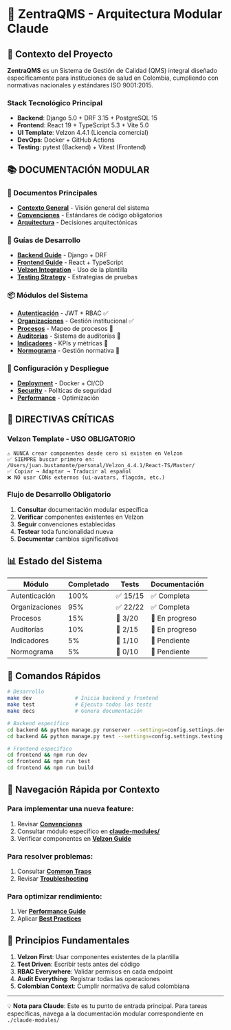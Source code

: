 # 🎯 ZentraQMS - Arquitectura Modular Claude

## 🏥 Contexto del Proyecto

**ZentraQMS** es un Sistema de Gestión de Calidad (QMS) integral diseñado específicamente para instituciones de salud en Colombia, cumpliendo con normativas nacionales y estándares ISO 9001:2015.

### Stack Tecnológico Principal
- **Backend**: Django 5.0 + DRF 3.15 + PostgreSQL 15
- **Frontend**: React 19 + TypeScript 5.3 + Vite 5.0
- **UI Template**: Velzon 4.4.1 (Licencia comercial)
- **DevOps**: Docker + GitHub Actions
- **Testing**: pytest (Backend) + Vitest (Frontend)

## 📚 DOCUMENTACIÓN MODULAR

### 🎯 Documentos Principales
- **[Contexto General](./claude.md)** - Visión general del sistema
- **[Convenciones](./claude-modules/conventions.claude.md)** - Estándares de código obligatorios
- **[Arquitectura](./claude-modules/architecture/README.claude.md)** - Decisiones arquitectónicas

### 🚀 Guías de Desarrollo
- **[Backend Guide](./claude-modules/backend/README.claude.md)** - Django + DRF
- **[Frontend Guide](./claude-modules/frontend/README.claude.md)** - React + TypeScript
- **[Velzon Integration](./claude-modules/frontend/velzon-guide.claude.md)** - Uso de la plantilla
- **[Testing Strategy](./claude-modules/testing/README.claude.md)** - Estrategias de pruebas

### 📦 Módulos del Sistema
- **[Autenticación](./claude-modules/auth/README.claude.md)** - JWT + RBAC ✅
- **[Organizaciones](./claude-modules/organization/README.claude.md)** - Gestión institucional ✅
- **[Procesos](./claude-modules/processes/README.claude.md)** - Mapeo de procesos 🔧
- **[Auditorías](./claude-modules/audits/README.claude.md)** - Sistema de auditorías 🔧
- **[Indicadores](./claude-modules/indicators/README.claude.md)** - KPIs y métricas 🔧
- **[Normograma](./claude-modules/normogram/README.claude.md)** - Gestión normativa 🔧

### 🔧 Configuración y Despliegue
- **[Deployment](./claude-modules/deployment/README.claude.md)** - Docker + CI/CD
- **[Security](./claude-modules/security/README.claude.md)** - Políticas de seguridad
- **[Performance](./claude-modules/performance/README.claude.md)** - Optimización

## 🚨 DIRECTIVAS CRÍTICAS

### Velzon Template - USO OBLIGATORIO
```
⚠️ NUNCA crear componentes desde cero si existen en Velzon
✅ SIEMPRE buscar primero en: /Users/juan.bustamante/personal/Velzon_4.4.1/React-TS/Master/
✅ Copiar → Adaptar → Traducir al español
❌ NO usar CDNs externos (ui-avatars, flagcdn, etc.)
```

### Flujo de Desarrollo Obligatorio
1. **Consultar** documentación modular específica
2. **Verificar** componentes existentes en Velzon
3. **Seguir** convenciones establecidas
4. **Testear** toda funcionalidad nueva
5. **Documentar** cambios significativos

## 📊 Estado del Sistema

| Módulo | Completado | Tests | Documentación |
|--------|------------|-------|---------------|
| Autenticación | 100% | ✅ 15/15 | ✅ Completa |
| Organizaciones | 95% | ✅ 22/22 | ✅ Completa |
| Procesos | 15% | 🔧 3/20 | 📝 En progreso |
| Auditorías | 10% | 🔧 2/15 | 📝 En progreso |
| Indicadores | 5% | 🔧 1/10 | 📝 Pendiente |
| Normograma | 5% | 🔧 0/10 | 📝 Pendiente |

## 🎯 Comandos Rápidos

```bash
# Desarrollo
make dev              # Inicia backend y frontend
make test             # Ejecuta todos los tests
make docs             # Genera documentación

# Backend específico
cd backend && python manage.py runserver --settings=config.settings.development
cd backend && python manage.py test --settings=config.settings.testing

# Frontend específico  
cd frontend && npm run dev
cd frontend && npm run test
cd frontend && npm run build
```

## 🧭 Navegación Rápida por Contexto

### Para implementar una nueva feature:
1. Revisar **[Convenciones](./claude-modules/conventions.claude.md)**
2. Consultar módulo específico en **[claude-modules/](./claude-modules/)**
3. Verificar componentes en **[Velzon Guide](./claude-modules/frontend/velzon-guide.claude.md)**

### Para resolver problemas:
1. Consultar **[Common Traps](./docs/claude/common-traps.md)**
2. Revisar **[Troubleshooting](./claude-modules/troubleshooting/README.claude.md)**

### Para optimizar rendimiento:
1. Ver **[Performance Guide](./claude-modules/performance/README.claude.md)**
2. Aplicar **[Best Practices](./claude-modules/common/patterns.claude.md)**

## 🔐 Principios Fundamentales

1. **Velzon First**: Usar componentes existentes de la plantilla
2. **Test Driven**: Escribir tests antes del código
3. **RBAC Everywhere**: Validar permisos en cada endpoint
4. **Audit Everything**: Registrar todas las operaciones
5. **Colombian Context**: Cumplir normativa de salud colombiana

---

💡 **Nota para Claude**: Este es tu punto de entrada principal. Para tareas específicas, navega a la documentación modular correspondiente en `./claude-modules/`